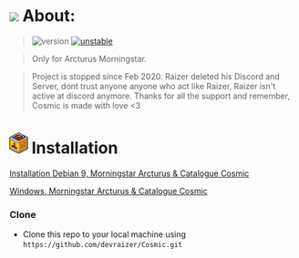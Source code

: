 

# <img src="https://habborator.org/archive/icons/medium/go_arrow.gif"> About:


> ![version](https://img.shields.io/badge/production-2.0.0-green?logo=appveyor&style=flat-square) [![unstable](https://img.shields.io/badge/stability-stable-green?logo=appveyor&style=flat-square)](http://github.com/badges/stability-badges)

> Only for Arcturus Morningstar.

> Project is stopped since Feb 2020. Raizer deleted his Discord and Server, dont trust anyone anyone who act like Raizer, Raizer isn't active at discord anymore. Thanks for all the support and remember, Cosmic is made with love <3

# <img src="https://raw.githubusercontent.com/Wulles/eyethatseeseverything/master/pwrup_pins.gif"> Installation


<a href="https://github.com/devraizer/Cosmic/wiki/Installation---Debian-9,-Morningstar-Arcturus-&-Catalogue---Cosmic">Installation Debian 9, Morningstar Arcturus & Catalogue Cosmic</a>

<a href="https://github.com/devraizer/Cosmic/wiki/Installation---Windows,-Morningstar-Arcturus-&-Catalogue---Cosmic">Windows, Morningstar Arcturus & Catalogue Cosmic</a>

### Clone

- Clone this repo to your local machine using `https://github.com/devraizer/Cosmic.git`


